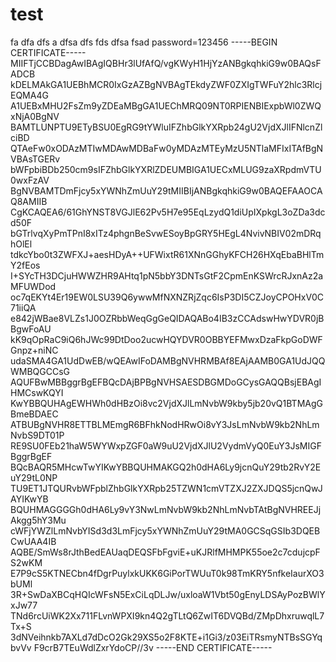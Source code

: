 # test

fa
dfa
dfs
a
dfsa
dfs
fds
dfsa
fsad
password=123456
-----BEGIN CERTIFICATE-----
MIIFTjCCBDagAwIBAgIQBHr3lUfAfQ/vgKWyH1HjYzANBgkqhkiG9w0BAQsFADCB
kDELMAkGA1UEBhMCR0IxGzAZBgNVBAgTEkdyZWF0ZXIgTWFuY2hlc3RlcjEQMA4G
A1UEBxMHU2FsZm9yZDEaMBgGA1UEChMRQ09NT0RPIENBIExpbWl0ZWQxNjA0BgNV
BAMTLUNPTU9ETyBSU0EgRG9tYWluIFZhbGlkYXRpb24gU2VjdXJlIFNlcnZlciBD
QTAeFw0xODAzMTIwMDAwMDBaFw0yMDAzMTEyMzU5NTlaMFIxITAfBgNVBAsTGERv
bWFpbiBDb250cm9sIFZhbGlkYXRlZDEUMBIGA1UECxMLUG9zaXRpdmVTU0wxFzAV
BgNVBAMTDmFjcy5xYWNhZmUuY29tMIIBIjANBgkqhkiG9w0BAQEFAAOCAQ8AMIIB
CgKCAQEA6/61GhYNST8VGJlE62Pv5H7e95EqLzydQ1diUpIXpkgL3oZDa3dcd50F
bGTrlvqXyPmTPnI8xITz4phgnBeSvwESoyBpGRY5HEgL4NvivNBIV02mDRqhOlEl
tdkcYbo0t3ZWFXJ+aesHDyA++UFWixtR61XNnGGhyKFCH26HXqEbaBHlTmY2fEos
I+SYcTH3DCjuHWWZHR9AHtq1pN5bbY3DNTsGtF2CpmEnKSWrcRJxnAz2aMFUWDod
oc7qEKYt4Er19EW0LSU39Q6ywwMfNXNZRjZqc6IsP3DI5CZJoyCPOHxV0C71iiQA
e842jWBae8VLZs1J0OZRbbWeqGgGeQIDAQABo4IB3zCCAdswHwYDVR0jBBgwFoAU
kK9qOpRaC9iQ6hJWc99DtDoo2ucwHQYDVR0OBBYEFMwxDzaFkpGoDWFGnpz+niNC
udaSMA4GA1UdDwEB/wQEAwIFoDAMBgNVHRMBAf8EAjAAMB0GA1UdJQQWMBQGCCsG
AQUFBwMBBggrBgEFBQcDAjBPBgNVHSAESDBGMDoGCysGAQQBsjEBAgIHMCswKQYI
KwYBBQUHAgEWHWh0dHBzOi8vc2VjdXJlLmNvbW9kby5jb20vQ1BTMAgGBmeBDAEC
ATBUBgNVHR8ETTBLMEmgR6BFhkNodHRwOi8vY3JsLmNvbW9kb2NhLmNvbS9DT01P
RE9SU0FEb21haW5WYWxpZGF0aW9uU2VjdXJlU2VydmVyQ0EuY3JsMIGFBggrBgEF
BQcBAQR5MHcwTwYIKwYBBQUHMAKGQ2h0dHA6Ly9jcnQuY29tb2RvY2EuY29tL0NP
TU9ET1JTQURvbWFpblZhbGlkYXRpb25TZWN1cmVTZXJ2ZXJDQS5jcnQwJAYIKwYB
BQUHMAGGGGh0dHA6Ly9vY3NwLmNvbW9kb2NhLmNvbTAtBgNVHREEJjAkgg5hY3Mu
cWFjYWZlLmNvbYISd3d3LmFjcy5xYWNhZmUuY29tMA0GCSqGSIb3DQEBCwUAA4IB
AQBE/SmWs8rJthBedEAUaqDEQSFbFgviE+uKJRlfMHMPK55oe2c7cdujcpFS2wKM
E7P9cS5KTNECbn4fDgrPuylxkUKK6GiPorTWUuT0k98TmKRY5nfkeIaurXO3bUMl
3R+SwDaXBCqHQIcWFsN5ExCiLqDLJw/uxloaW1Vbt50gEnyLDSAyPozBWlYxJw77
TNd6rcUiWK2Xx711FLvnWPXI9kn4Q2gTLtQ6ZwIT6DVQBd/ZMpDhxruwqlL7Tx+S
3dNVeihnkb7AXLd7dDcO2Gk29XS5o2F8KTE+i1Gi3/z03EiTRsmyNTBsSGYqbvVv
F9crB7TEuWdlZxrYdoCP//3v
-----END CERTIFICATE-----